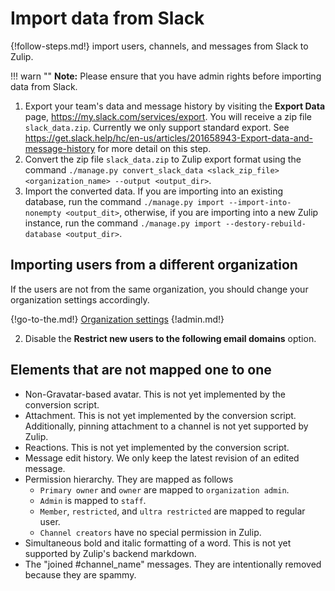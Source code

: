 # Import data from Slack

{!follow-steps.md!} import users, channels, and messages from Slack to Zulip.

!!! warn ""
    **Note:** Please ensure that you have admin rights before importing data from Slack.

1. Export your team's data and message history by visiting the **Export Data**
   page, https://my.slack.com/services/export. You will receive a zip file
   `slack_data.zip`. Currently we only support standard export. See
   https://get.slack.help/hc/en-us/articles/201658943-Export-data-and-message-history
   for more detail on this step.
2. Convert the zip file `slack_data.zip` to Zulip export format using the
   command `./manage.py convert_slack_data <slack_zip_file> <organization_name> --output <output_dir>`.
3. Import the converted data. If you are importing into an existing database,
   run the command `./manage.py import --import-into-nonempty <output_dit>`,
   otherwise, if you are importing into a new Zulip instance, run the command
   `./manage.py import --destory-rebuild-database <output_dir>`.

## Importing users from a different organization

If the users are not from the same organization, you should change your organization settings accordingly.

{!go-to-the.md!} [Organization settings](/#administration/organization-settings)
{!admin.md!}

2. Disable the **Restrict new users to the following email domains** option.

## Elements that are not mapped one to one

- Non-Gravatar-based avatar. This is not yet implemented by the conversion script.
- Attachment. This is not yet implemented by the conversion script.
  Additionally, pinning attachment to a channel is not yet supported by Zulip.
- Reactions. This is not yet implemented by the conversion script.
- Message edit history. We only keep the latest revision of an edited message.
- Permission hierarchy. They are mapped as follows
  * `Primary owner` and `owner` are mapped to `organization admin`.
  * `Admin` is mapped to `staff`.
  * `Member`, `restricted`, and `ultra restricted` are mapped to regular user.
  * `Channel creators` have no special permission in Zulip.
- Simultaneous bold and italic formatting of a word. This is not yet supported
  by Zulip's backend markdown.
- The "joined #channel_name" messages. They are intentionally removed because
  they are spammy.

